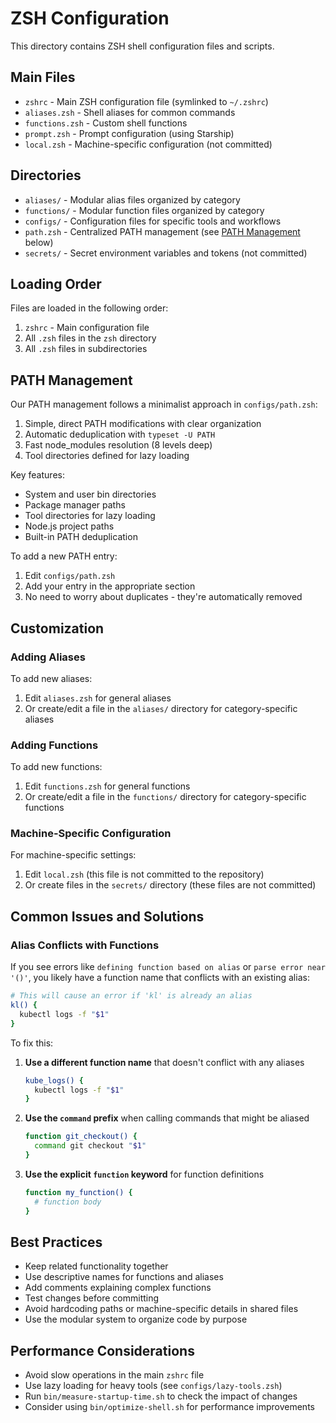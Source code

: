 # ZSH Configuration

This directory contains ZSH shell configuration files and scripts.

## Main Files

- `zshrc` - Main ZSH configuration file (symlinked to `~/.zshrc`)
- `aliases.zsh` - Shell aliases for common commands
- `functions.zsh` - Custom shell functions
- `prompt.zsh` - Prompt configuration (using Starship)
- `local.zsh` - Machine-specific configuration (not committed)

## Directories

- `aliases/` - Modular alias files organized by category
- `functions/` - Modular function files organized by category
- `configs/` - Configuration files for specific tools and workflows
- `path.zsh` - Centralized PATH management (see [PATH Management](#path-management) below)
- `secrets/` - Secret environment variables and tokens (not committed)

## Loading Order

Files are loaded in the following order:

1. `zshrc` - Main configuration file
2. All `.zsh` files in the `zsh` directory
3. All `.zsh` files in subdirectories

## PATH Management

Our PATH management follows a minimalist approach in `configs/path.zsh`:

1. Simple, direct PATH modifications with clear organization
2. Automatic deduplication with `typeset -U PATH`
3. Fast node_modules resolution (8 levels deep)
4. Tool directories defined for lazy loading

Key features:
- System and user bin directories
- Package manager paths
- Tool directories for lazy loading
- Node.js project paths
- Built-in PATH deduplication

To add a new PATH entry:
1. Edit `configs/path.zsh`
2. Add your entry in the appropriate section
3. No need to worry about duplicates - they're automatically removed

## Customization

### Adding Aliases

To add new aliases:

1. Edit `aliases.zsh` for general aliases
2. Or create/edit a file in the `aliases/` directory for category-specific aliases

### Adding Functions

To add new functions:

1. Edit `functions.zsh` for general functions
2. Or create/edit a file in the `functions/` directory for category-specific functions

### Machine-Specific Configuration

For machine-specific settings:

1. Edit `local.zsh` (this file is not committed to the repository)
2. Or create files in the `secrets/` directory (these files are not committed)

## Common Issues and Solutions

### Alias Conflicts with Functions

If you see errors like `defining function based on alias` or `parse error near '()'`, you likely have a function name that conflicts with an existing alias:

```bash
# This will cause an error if 'kl' is already an alias
kl() {
  kubectl logs -f "$1"
}
```

To fix this:

1. **Use a different function name** that doesn't conflict with any aliases
   ```bash
   kube_logs() {
     kubectl logs -f "$1"
   }
   ```

2. **Use the `command` prefix** when calling commands that might be aliased
   ```bash
   function git_checkout() {
     command git checkout "$1"
   }
   ```

3. **Use the explicit `function` keyword** for function definitions
   ```bash
   function my_function() {
     # function body
   }
   ```

## Best Practices

- Keep related functionality together
- Use descriptive names for functions and aliases
- Add comments explaining complex functions
- Test changes before committing
- Avoid hardcoding paths or machine-specific details in shared files
- Use the modular system to organize code by purpose

## Performance Considerations

- Avoid slow operations in the main `zshrc` file
- Use lazy loading for heavy tools (see `configs/lazy-tools.zsh`)
- Run `bin/measure-startup-time.sh` to check the impact of changes
- Consider using `bin/optimize-shell.sh` for performance improvements 